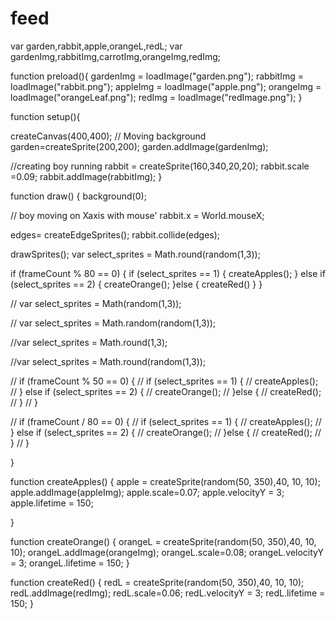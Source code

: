 # feed
var garden,rabbit,apple,orangeL,redL;
var gardenImg,rabbitImg,carrotImg,orangeImg,redImg;


function preload(){
  gardenImg = loadImage("garden.png");
  rabbitImg = loadImage("rabbit.png");
  appleImg = loadImage("apple.png");
  orangeImg = loadImage("orangeLeaf.png");
  redImg = loadImage("redImage.png");
}


function setup(){
  
  createCanvas(400,400);
// Moving background
garden=createSprite(200,200);
garden.addImage(gardenImg);


//creating boy running
rabbit = createSprite(160,340,20,20);
rabbit.scale =0.09;
rabbit.addImage(rabbitImg);
}

function draw() {
  background(0);
  
  // boy moving on Xaxis with mouse'
  rabbit.x = World.mouseX;
  
  edges= createEdgeSprites();
  rabbit.collide(edges);
  
   drawSprites();
   var select_sprites = Math.round(random(1,3));

   if (frameCount % 80 == 0) {
    if (select_sprites == 1) {
     createApples();
   } else if (select_sprites == 2) {
     createOrange();
   }else {
     createRed()
    }
  }
  
// var select_sprites = Math(random(1,3));

// var select_sprites = Math.random(random(1,3));

//var select_sprites  = Math.round(1,3);

 
//var select_sprites = Math.round(random(1,3));

  
  // if (frameCount % 50 == 0) {
  //   if (select_sprites == 1) {
  //     createApples();
  //   } else if (select_sprites == 2) {
  //     createOrange();
  //   }else {
  //     createRed();
  //   }
  // }



  // if (frameCount / 80 == 0) {
  //   if (select_sprites == 1) {
  //     createApples();
  //   } else if (select_sprites == 2) {
  //     createOrange();
  //   }else {
  //     createRed();
  //   }
  // }

   
}

function createApples() {
apple = createSprite(random(50, 350),40, 10, 10);
apple.addImage(appleImg);
apple.scale=0.07;
apple.velocityY = 3;
apple.lifetime = 150;
  
}

function createOrange() {
orangeL = createSprite(random(50, 350),40, 10, 10);
orangeL.addImage(orangeImg);
orangeL.scale=0.08;
orangeL.velocityY = 3;
orangeL.lifetime = 150;
}

function createRed() {
redL = createSprite(random(50, 350),40, 10, 10);
redL.addImage(redImg);
redL.scale=0.06;
  redL.velocityY = 3;
  redL.lifetime = 150;
}
